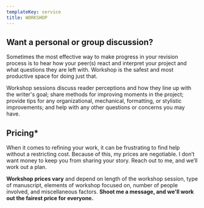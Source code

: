 ```yaml
---
templateKey: service
title: WORKSHOP
---
```

## Want a personal or group discussion?

Sometimes the most effective way to make progress in your revision process is to hear how your peer(s) react and interpret your project and what questions they are left with. Workshop is the safest and most productive space for doing just that.

Workshop sessions discuss reader perceptions and how they line up with the writer's goal; share methods for improving moments in the project; provide tips for any organizational, mechanical, formatting, or stylistic improvements; and help with any other questions or concerns you may have.

## Pricing*

When it comes to refining your work, it can be frustrating to find help without a restricting cost. Because of this, my prices are negotiable. I don’t want money to keep you from sharing your story. Reach out to me, and we’ll work out a plan.

**Workshop prices vary** and depend on length of the workshop session, type of manuscript, elements of workshop focused on, number of people involved, and miscellaneous factors. **Shoot me a message, and we'll work out the fairest price for everyone.**

